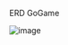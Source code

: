 ERD GoGame

![image](https://github.com/Haykalkun/Database_GoGame/assets/171494252/71109842-20b6-4646-b7af-6ad8568180fc)


